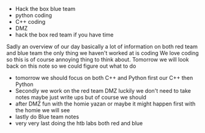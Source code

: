 - Hack the box blue team 
- python coding 
- C++ coding 
- DMZ
- hack the box red team if you have time 

Sadly an overview of our day basically a lot of information  on both red team and blue team the only thing we haven't worked at is  coding We love coding so this is of course annoying thing to think about. Tomorrow we will look back on this note so we could figure out what  to do 
- tomorrow we should focus on both C++ and Python first our C++ then Python 
- Secondly we work on the red team DMZ luckily we don't need to take notes maybe just write ups but of  course we should 
- after DMZ fun with the homie yazan or maybe it might happen first with the homie we will see 
- lastly do Blue team notes 
- very very last doing the htb labs both red and blue 